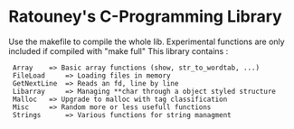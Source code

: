 # Ratouney's C-Programming Library

Use the makefile to compile the whole lib. Experimental functions are only included if compiled with "make full"
This library contains :

     Array	  => Basic array functions (show, str_to_wordtab, ...)
     FileLoad 	  => Loading files in memory
     GetNextLine  => Reads an fd, line by line
     Libarray	  => Managing **char through a object styled structure
     Malloc	  => Upgrade to malloc with tag classification
     Misc	  => Random more or less usefull functions
     Strings	  => Various functions for string managment


